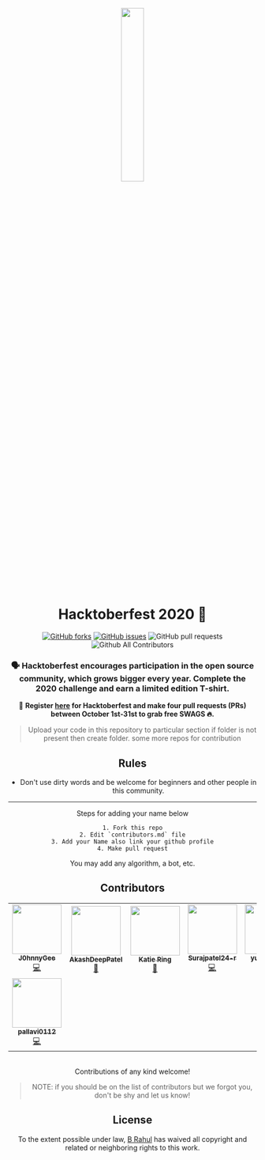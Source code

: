 <p align="center">
    <a href="https://hacktorberfest.digitalocean.com/">
        <img src="assets/hacktoberfest.svg" width="30%">
    </a>
</p>

<h1 align="center"> Hacktoberfest 2020 🎉</h1>

<div align="center">
  
[![GitHub forks](https://img.shields.io/github/forks/rahulbollisetty/HACKTOBERFEST_2020?color=brightgreen)](https://github.com/rahulbollisetty/HACKTOBERFEST_2020/network)
[![GitHub issues](https://img.shields.io/github/issues/rahulbollisetty/HACKTOBERFEST_2020)](https://github.com/rahulbollisetty/HACKTOBERFEST_2020/issues)
![GitHub pull requests](https://img.shields.io/github/issues-pr/rahulbollisetty/HACKTOBERFEST_2020)
![Github All Contributors](https://img.shields.io/github/all-contributors/rahulbollisetty/HACKTOBERFEST_2020)

### 🗣 Hacktoberfest encourages participation in the open source community, which grows bigger every year. Complete the 2020 challenge and earn a limited edition T-shirt.

📢 **Register [here](https://hacktoberfest.digitalocean.com) for Hacktoberfest and make four pull requests (PRs) between October 1st-31st to grab free SWAGS 🔥.**


> Upload your code in this repository to particular section if folder is not present then create folder.
> some more repos for contribution



## Rules

- Don't use dirty words and be welcome for beginners and other people in this community.

---

Steps for adding your name below

    1. Fork this repo
    2. Edit `contributors.md` file
    3. Add your Name also link your github profile
    4. Make pull request
You may add any algorithm, a bot, etc.

## Contributors


<!-- ALL-CONTRIBUTORS-LIST:START - Do not remove or modify this section -->
<!-- prettier-ignore-start -->
<!-- markdownlint-disable -->
<table>
  <tr>
    <td align="center"><a href="https://github.com/J0hnnyGee"><img src="https://avatars2.githubusercontent.com/u/61202910?v=4" width="100px;" alt=""/><br /><sub><b>J0hnnyGee</b></sub></a><br /><a href="https://github.com/rahulbollisetty/HACKTOBERFEST_2020/commits?author=J0hnnyGee" title="Code">💻</a></td>
    <td align="center"><a href="https://github.com/AkashDeepPatel"><img src="https://avatars1.githubusercontent.com/u/72429366?v=4" width="100px;" alt=""/><br /><sub><b>AkashDeepPatel</b></sub></a><br /><a href="https://github.com/rahulbollisetty/HACKTOBERFEST_2020/commits?author=AkashDeepPatel" title="Documentation">📖</a></td>
    <td align="center"><a href="https://github.com/katie-ring"><img src="https://avatars0.githubusercontent.com/u/68781671?v=4" width="100px;" alt=""/><br /><sub><b>Katie Ring</b></sub></a><br /><a href="https://github.com/rahulbollisetty/HACKTOBERFEST_2020/commits?author=katie-ring" title="Documentation">📖</a></td>
    <td align="center"><a href="https://github.com/Surajpatel24-r"><img src="https://avatars1.githubusercontent.com/u/73026702?v=4" width="100px;" alt=""/><br /><sub><b>Surajpatel24-r</b></sub></a><br /><a href="https://github.com/rahulbollisetty/HACKTOBERFEST_2020/commits?author=Surajpatel24-r" title="Code">💻</a></td>
    <td align="center"><a href="https://github.com/yugantar99"><img src="https://avatars3.githubusercontent.com/u/73051921?v=4" width="100px;" alt=""/><br /><sub><b>yugantar99</b></sub></a><br /><a href="https://github.com/rahulbollisetty/HACKTOBERFEST_2020/commits?author=yugantar99" title="Code">💻</a></td>
    <td align="center"><a href="http://gamegear2d.xyz"><img src="https://avatars1.githubusercontent.com/u/73019477?v=4" width="100px;" alt=""/><br /><sub><b>prajai1803</b></sub></a><br /><a href="https://github.com/rahulbollisetty/HACKTOBERFEST_2020/commits?author=prajai1803" title="Code">💻</a></td>
    <td align="center"><a href="https://github.com/tanmayanandx"><img src="https://avatars1.githubusercontent.com/u/54024121?v=4" width="100px;" alt=""/><br /><sub><b>tanmayanandx</b></sub></a><br /><a href="https://github.com/rahulbollisetty/HACKTOBERFEST_2020/commits?author=tanmayanandx" title="Code">💻</a></td>
  </tr>
  <tr>
    <td align="center"><a href="https://github.com/pallavi0112"><img src="https://avatars1.githubusercontent.com/u/73059576?v=4" width="100px;" alt=""/><br /><sub><b>pallavi0112</b></sub></a><br /><a href="https://github.com/rahulbollisetty/HACKTOBERFEST_2020/commits?author=pallavi0112" title="Code">💻</a></td>
  </tr>
</table>

<!-- markdownlint-enable -->
<!-- prettier-ignore-end -->
<!-- ALL-CONTRIBUTORS-LIST:END -->
<!-- ALL-CONTRIBUTORS-LIST:START - Do not remove or modify this section -->
<!-- prettier-ignore-start -->
<!-- markdownlint-disable -->

<table>

</table>

<!-- markdownlint-enable -->
<!-- prettier-ignore-end -->
<!-- ALL-CONTRIBUTORS-LIST:END -->

Contributions of any kind welcome!

>    NOTE: if you should be on the list of contributors but we forgot you, don't be shy and let us know!

## License

To the extent possible under law, [B Rahul](https://github.com/rahulbollisetty/) has waived all copyright and related or neighboring rights to this work.
